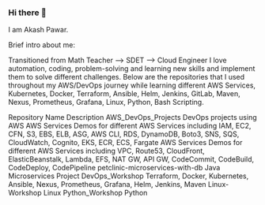 ### Hi there 👋

I am Akash Pawar.

Brief intro about me:

Transitioned from Math Teacher --> SDET --> Cloud Engineer
I love automation, coding, problem-solving and learning new skills and implement them to solve different challenges.
Below are the repositories that I used throughout my AWS/DevOps journey while learning different AWS Services, Kubernetes, Docker, Terraform, Ansible, Helm, Jenkins, GitLab, Maven, Nexus, Prometheus, Grafana, Linux, Python, Bash Scripting.

Repository Name	Description
AWS_DevOps_Projects	DevOps projects using AWS
AWS Services	Demos for different AWS Services including IAM, EC2, CFN, S3, EBS, ELB, ASG, AWS CLI, RDS, DynamoDB, Boto3, SNS, SQS, CloudWatch, Cognito, EKS, ECR, ECS, Fargate
AWS Services	Demos for different AWS Services including VPC, Route53, CloudFront, ElasticBeanstalk, Lambda, EFS, NAT GW, API GW, CodeCommit, CodeBuild, CodeDeploy, CodePipeline
petclinic-microservices-with-db	Java Microservices Project
DevOps_Workshop	Terraform, Docker, Kubernetes, Ansible, Nexus, Prometheus, Grafana, Helm, Jenkins, Maven
Linux-Workshop	Linux
Python_Workshop	Python
